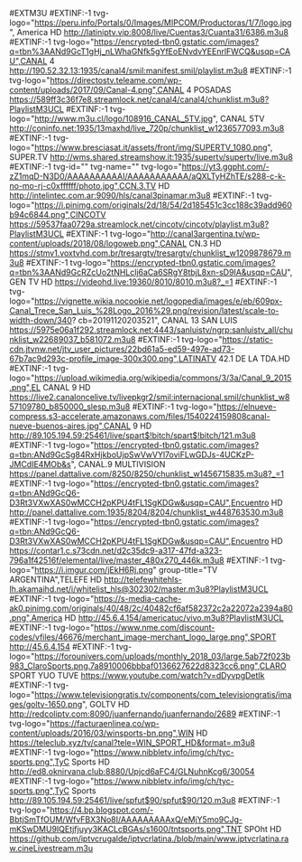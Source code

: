   #EXTM3U
  #EXTINF:-1 tvg-logo="https://peru.info/Portals/0/Images/MIPCOM/Productoras/1/7/logo.jpg", America HD
  http://latiniptv.vip:8008/live/Cuentas3/Cuanta31/6386.m3u8
  #EXTINF:-1 tvg-logo="https://encrypted-tbn0.gstatic.com/images?q=tbn%3AANd9GcT1gHj_nLWhaGNfk5gYfEoENvdvYEEnrlFWCQ&usqp=CAU",CANAL 4
  http://190.52.32.13:1935/canal4/smil:manifest.smil/playlist.m3u8
  #EXTINF:-1 tvg-logo="https://directostv.teleame.com/wp-content/uploads/2017/09/Canal-4.png",CANAL 4 POSADAS
	https://589ff3c36f7e8.streamlock.net/canal4/canal4/chunklist.m3u8?PlaylistM3UCL
	#EXTINF:-1 tvg-logo="http://www.m3u.cl/logo/108916_CANAL_5TV.jpg", CANAL 5TV
	http://coninfo.net:1935/13maxhd/live_720p/chunklist_w1236577093.m3u8
	#EXTINF:-1 tvg-logo="https://www.bresciasat.it/assets/front/img/SUPERTV_1080.png", SUPER.TV
	http://wms.shared.streamshow.it:1935/supertv/supertv/live.m3u8
	#EXTINF:-1 tvg-id="" tvg-name="" tvg-logo="https://yt3.ggpht.com/-zZ1mqD-N3D0/AAAAAAAAAAI/AAAAAAAAAAA/aQXLTyHZhTE/s288-c-k-no-mo-rj-c0xffffff/photo.jpg",CCN.3.TV HD
	http://intelintec.com.ar:9090/hls/canal3pinamar.m3u8
	#EXTINF:-1 tvg-logo="https://i.pinimg.com/originals/2d/18/54/2d185451c3cc188c39add960b94c6844.png",CINCOTV
	https://59537faa0729a.streamlock.net/cincotv/cincotv/playlist.m3u8?PlaylistM3UCL
	#EXTINF:-1 tvg-logo="http://canal3argentina.tv/wp-content/uploads/2018/08/logoweb.png",CANAL CN.3 HD
	https://stmv1.voxtvhd.com.br/tresargtv/tresargtv/chunklist_w1209878679.m3u8
	#EXTINF:-1 tvg-logo="https://encrypted-tbn0.gstatic.com/images?q=tbn%3AANd9GcRZcUo2tNHLclj6aCa6SRgY8tbjL8xn-sD9IA&usqp=CAU", GEN TV HD
	https://videohd.live:19360/8010/8010.m3u8?_=1
	#EXTINF:-1 tvg-logo="https://vignette.wikia.nocookie.net/logopedia/images/e/eb/609px-Canal_Trece_San_Luis_%28Logo_2016%29.png/revision/latest/scale-to-width-down/340?  cb=20191120203521", CANAL 13 SAN LUIS
	https://5975e06a1f292.streamlock.net:4443/sanluistv/ngrp:sanluistv_all/chunklist_w22689037_b581072.m3u8
	#EXTINF:-1 tvg-logo="https://static-cdn.jtvnw.net/jtv_user_pictures/22bd61a5-ed59-497e-ad73-67b7ac9d293c-profile_image-300x300.png",LATINATV 42.1 DE LA TDA.HD
	#EXTINF:-1 tvg-logo="https://upload.wikimedia.org/wikipedia/commons/3/3a/Canal_9_2015.png",EL CANAL 9 HD
	https://live2.canaloncelive.tv/livepkgr2/smil:internacional.smil/chunklist_w857109780_b850000_slesp.m3u8
	#EXTINF:-1 tvg-logo="https://elnueve-compress.s3-accelerate.amazonaws.com/files/1540224159808canal-nueve-buenos-aires.jpg",CANAL 9 HD
	http://89.105.194.59:25461/live/spart$!bitch/spart$!bitch/121.m3u8
	#EXTINF:-1 tvg-logo="https://encrypted-tbn0.gstatic.com/images?q=tbn:ANd9GcSg84RxHjkboUjpSwVwVYl7oviFLwGDJs-4UCKzP-JMCdIE4MOb&s", CANAL.9 MULTIVISION
	https://panel.dattalive.com/8250/8250/chunklist_w1456715835.m3u8?_=1
	#EXTINF:-1 tvg-logo="https://encrypted-tbn0.gstatic.com/images?q=tbn:ANd9GcQ6-D3Rt3VXwXAS0wMCCH2pKPU4tFL1SgKDGw&usqp=CAU",Encuentro HD
	http://panel.dattalive.com:1935/8204/8204/chunklist_w448763530.m3u8
	#EXTINF:-1 tvg-logo="https://encrypted-tbn0.gstatic.com/images?q=tbn:ANd9GcQ6-D3Rt3VXwXAS0wMCCH2pKPU4tFL1SgKDGw&usqp=CAU",Encuentro HD
	https://contar1.c.s73cdn.net/d2c35dc9-a317-47fd-a323-796a1f42516f/elemental/live/master_480x270_446k.m3u8
	#EXTINF:-1 tvg-logo="https://i.imgur.com/jEkH6Rj.png" group-title="TV ARGENTINA",TELEFE HD
	http://telefewhitehls-lh.akamaihd.net/i/whitelist_hls@302302/master.m3u8?PlaylistM3UCL
  #EXTINF:-1 tvg-logo="https://s-media-cache-ak0.pinimg.com/originals/40/48/2c/40482cf6af582372c2a22072a2394a80.png",America HD
	http://45.6.4.154/americatuc/vivo.m3u8?PlaylistM3UCL
  #EXTINF:-1 tvg-logo="https://www.nme.com/discount-codes/vfiles/46676/merchant_image-merchant_logo_large.png",SPORT
	http://45.6.4.154
	#EXTINF:-1 tvg-logo="https://forounivers.com/uploads/monthly_2018_03/large.5ab72f023b983_ClaroSports.png.7a8910006bbbaf0136627622d8323cc6.png",CLARO SPORT YUO TUVE
	https://www.youtube.com/watch?v=dDyvpgDetIk
	#EXTINF:-1 tvg-logo="https://www.televisiongratis.tv/components/com_televisiongratis/images/goltv-1650.png", GOLTV HD
	http://redcoliptv.com:8090/juanfernando/juanfernando/2689
	#EXTINF:-1 tvg-logo="https://facturaenlinea.co/wp-content/uploads/2016/03/winsports-bn.png",WIN HD
	https://teleclub.xyz/tv/canal?tele=WIN_SPORT_HD&format=.m3u8
	#EXTINF:-1 tvg-logo="https://www.nibbletv.info/img/ch/tyc-sports.png",TyC Sports HD
	http://ed8.oknirvana.club:8880/Upjcd6aFC4/GLNuhnKcg6/30054
	#EXTINF:-1 tvg-logo="https://www.nibbletv.info/img/ch/tyc-sports.png",TyC Sports 
	http://89.105.194.59:25461/live/spfut$90/spfut$90/120.m3u8
	#EXTINF:-1 tvg-logo="https://4.bp.blogspot.com/-BbtjSmTfOUM/WfvFBX3No8I/AAAAAAAAAxQ/eMjY5mo9CJg-mKSwDMU9IQEtjfjuyy3KACLcBGAs/s1600/tntsports.png",TNT SPOht HD
https://github.com/iptvcrugalde/iptvcrlatina./blob/main/www.iptvcrlatina.raw.cineLivestream.m3u
